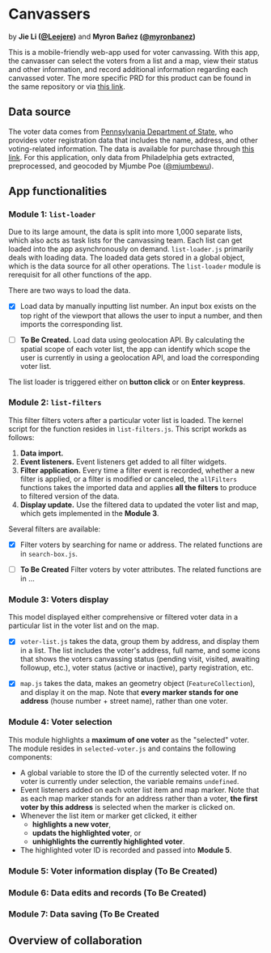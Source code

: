 # **Canvassers**

by **Jie Li ([@Leejere](https://github.com/Leejere))** and **Myron Bañez ([@myronbanez](https://github.com/myronbanez))**


This is a mobile-friendly web-app used for voter canvassing. With this app, the canvasser can select the voters from a list and a map, view their status and other information, and record additional information regarding each canvassed voter. The more specific PRD for this product can be found in the same repository or via [this link](https://github.com/Leejere/js-voter-canvassing/blob/dev/PRD.md).

## **Data source**

The voter data comes from [Pennsylvania Department of State](https://www.dos.pa.gov/VotingElections/OtherServicesEvents/VotingElectionStatistics/Pages/VotingElectionStatistics.aspx), who provides voter registration data that includes the name, address, and other voting-related information. The data is available for purchase through [this link](https://www.pavoterservices.pa.gov/Pages/PurchasePAFULLVoterExport.aspx). For this application, only data from Philadelphia gets extracted, preprocessed, and geocoded by Mjumbe Poe ([@mjumbewu](https://github.com/mjumbewu)).

## **App functionalities**

### **Module 1: `list-loader`**

Due to its large amount, the data is split into more 1,000 separate lists, which also acts as task lists for the canvassing team. Each list can get loaded into the app asynchronously on demand. `list-loader.js` primarily deals with loading data. The loaded data gets stored in a global object, which is the data source for all other operations. The `list-loader` module is rerequisit for all other functions of the app.

There are two ways to load the data.

- [X] Load data by manually inputting list number. An input box exists on the top right of the viewport that allows the user to input a number, and then imports the corresponding list.

- [ ] **To Be Created.** Load data using geolocation API. By calculating the spatial scope of each voter list, the app can identify which scope the user is currently in using a geolocation API, and load the corresponding voter list.

The list loader is triggered either on **button click** or on **Enter keypress**.

### **Module 2: `list-filters`**

This filter filters voters after a particular voter list is loaded. The kernel script for the function resides in `list-filters.js`. This script workds as follows:

1. **Data import.**
2. **Event listeners.** Event listeners get added to all filter widgets.
3. **Filter application.** Every time a filter event is recorded, whether a new filter is applied, or a filter is modified or canceled, the `allFilters` functions takes the imported data and applies **all the filters** to produce to filtered version of the data.
4. **Display update.** Use the filtered data to updated the voter list and map, which gets implemented in the **Module 3**.

Several filters are available:

- [X] Filter voters by searching for name or address. The related functions are in `search-box.js`.

- [ ] **To Be Created** Filter voters by voter attributes. The related functions are in ...

### **Module 3: Voters display**

This model displayed either comprehensive or filtered voter data in a particular list in the voter list and on the map. 

- [X] `voter-list.js` takes the data, group them by address, and display them in a list. The list includes the voter's address, full name, and some icons that shows the voters canvassing status (pending visit, visited, awaiting followup, etc.), voter status (active or inactive), party registration, etc.

- [X] `map.js` takes the data, makes an geometry object (`FeatureCollection`), and display it on the map. Note that **every marker stands for one address** (house number + street name), rather than one voter.

### **Module 4: Voter selection**

This module highlights a **maximum of one voter** as the "selected" voter. The module resides in `selected-voter.js` and contains the following components:

- A global variable to store the ID of the currently selected voter. If no voter is currently under selection, the variable remains `undefined`.
- Event listeners added on each voter list item and map marker. Note that as each map marker stands for an address rather than a voter, **the first voter by this address** is selected when the marker is clicked on.
- Whenever the list item or marker get clicked, it either 
  - **highlights a new voter**, 
  - **updats the highlighted voter**, or 
  - **unhighlights the currently highlighted voter**.
- The highlighted voter ID is recorded and passed into **Module 5**.

### **Module 5: Voter information display** (To Be Created)

### **Module 6: Data edits and records** (To Be Created)

### **Module 7: Data saving** (To Be Created

## Overview of collaboration